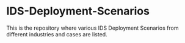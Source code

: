 # IDS-Deployment-Scenarios
This is the repository where various IDS Deployment Scenarios from different industries and cases are listed. 
